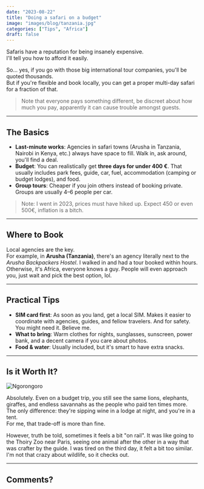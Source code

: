 ```yaml
---
date: "2023-08-22"
title: "Doing a safari on a budget"
image: "images/blog/tanzania.jpg"
categories: ["Tips", "Africa"]
draft: false
---
```


Safaris have a reputation for being insanely expensive.  
I'll tell you how to afford it easily.

So... yes, if you go with those big international tour companies, you'll be quoted thousands.  
But if you're flexible and book locally, you can get a proper multi-day safari for a fraction of that.  

> Note that everyone pays something different, be discreet about how much you pay, apparently it can cause trouble amongst guests.

---

## The Basics

- **Last-minute works**: Agencies in safari towns (Arusha in Tanzania, Nairobi in Kenya, etc.) always have space to fill. Walk in, ask around, you'll find a deal.  
- **Budget**: You can realistically get **three days for under 400 €**. That usually includes park fees, guide, car, fuel, accommodation (camping or budget lodges), and food. 
- **Group tours**: Cheaper if you join others instead of booking private. Groups are usually 4–6 people per car.  

> Note: I went in 2023, prices must have hiked up. Expect 450 or even 500€, inflation is a bitch.

---

## Where to Book

Local agencies are the key.  
For example, in **Arusha (Tanzania)**, there's an agency literally next to the *Arusha Backpackers Hostel*. I walked in and had a tour booked within hours.  
Otherwise, it's Africa, everyone knows a guy. People will even approach you, just wait and pick the best option, lol.

---

## Practical Tips

- **SIM card first**: As soon as you land, get a local SIM. Makes it easier to coordinate with agencies, guides, and fellow travelers. And for safety. You might need it. Believe me.
- **What to bring**: Warm clothes for nights, sunglasses, sunscreen, power bank, and a decent camera if you care about photos.  
- **Food & water**: Usually included, but it's smart to have extra snacks.  

---

## Is it Worth It?

![Ngorongoro](images/blog/tanzania2.jpg)

Absolutely. Even on a budget trip, you still see the same lions, elephants, giraffes, and endless savannahs as the people who paid ten times more.  
The only difference: they're sipping wine in a lodge at night, and you're in a tent.  
For me, that trade-off is more than fine.  

However, truth be told, sometimes it feels a bit "on rail". It was like going to the Thoiry Zoo near Paris, seeing one animal after the other in a way that was crafter by the guide. I was tired on the third day, it felt a bit too similar. I'm not that crazy about wildlife, so it checks out.


---
Comments?
---